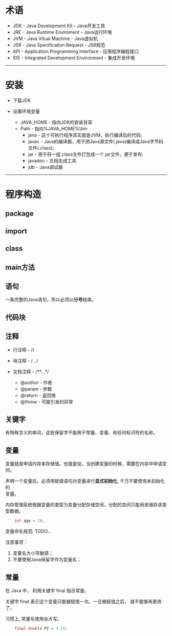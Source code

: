 # 术语
- JDK - Java Development Kit - Java开发工具
- JRE - Java Runtime Enviroment - Java运行环境
- JVM - Java Vitual Machine - Java虚拟机
- JSR - Java Specification Request - JSR规范
- API - Application Programming Interface - 应用程序编程接口
- IDE - Integrated Development Environment - 集成开发环境

---

# 安装
 - 下载JDK
 
 - 设置环境变量
	 - JAVA_HOME - 指向JDK的安装目录
	 - Path - 指向%JAVA_HOME%\\bin
		- java - 这个可执行程序其实就是JVM，执行编译后的代码;
		- javac - Java的编译器，用于把Java源文件(.java)编译成Java字节码文件(.class);
		- jar - 用于将一组.class文件打包成一个.jar文件，便于发布;
		- javadoc - 文档生成工具
		- jdb - Java调试器

---

# 程序构造

## package

## import

## class

## main方法

##  语句
   一条完整的Java语句，所以必须以**分号**结束。

## 代码块

## 注释
- 行注释 - //

- 块注释 - /*...*/

- 文档注释 - /**...*/
	- @author - 作者
	- @param - 参数
	- @return - 返回值
	- @throw - 可能引发的异常


## 关键字
有特殊含义的单词，这些保留字不能用于常量、变量、和任何标识符的名称。



## 变量

变量就是申请内存来存储值。也就是说，当创建变量的时候，需要在内存中申请空间。

声明一个变量后，必须用赋值语句对变量进行**显式初始化**, 千万不要使用未初始化的  
变量。

内存管理系统根据变量的类型为变量分配存储空间，分配的空间只能用来储存该类型数据。


```java
	int age = 18;
```

变量命名规范:
TODO...


注意事项：
1. 变量名大小写敏感；
2.  不要使用Java保留字作为变量名；


## 常量

在 Java 中， 利用关键字 final 指示常量。

关键字 final 表示这个变量只能被赋值一次。一旦被赋值之后， 就不能够再更改了。

习惯上,   常量名使用全大写。
```java
	final double PI = 3.14;
```